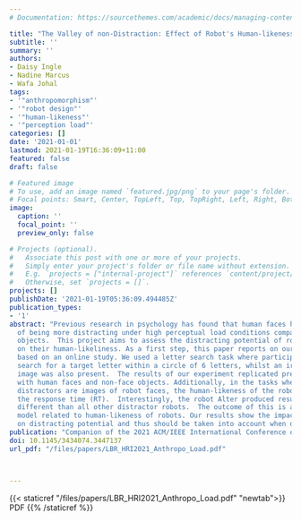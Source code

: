```yaml
---
# Documentation: https://sourcethemes.com/academic/docs/managing-content/

title: "The Valley of non-Distraction: Effect of Robot's Human-likeness on Perception Load"
subtitle: ''
summary: ''
authors:
- Daisy Ingle
- Nadine Marcus
- Wafa Johal
tags:
- '"anthropomorphism"'
- '"robot design"'
- '"human-likeness"'
- '"perception load"'
categories: []
date: '2021-01-01'
lastmod: 2021-01-19T16:36:09+11:00
featured: false
draft: false

# Featured image
# To use, add an image named `featured.jpg/png` to your page's folder.
# Focal points: Smart, Center, TopLeft, Top, TopRight, Left, Right, BottomLeft, Bottom, BottomRight.
image:
  caption: ''
  focal_point: ''
  preview_only: false

# Projects (optional).
#   Associate this post with one or more of your projects.
#   Simply enter your project's folder or file name without extension.
#   E.g. `projects = ["internal-project"]` references `content/project/deep-learning/index.md`.
#   Otherwise, set `projects = []`.
projects: []
publishDate: '2021-01-19T05:36:09.494485Z'
publication_types:
- '1'
abstract: "Previous research in psychology has found that human faces have the capability
  of being more distracting under high perceptual load conditions compared to non-face
  objects.  This project aims to assess the distracting potential of robot faces based
  on their human-likeliness. As a first step, this paper reports on our initial findings
  based on an online study. We used a letter search task where participants had to
  search for a target letter within a circle of 6 letters, whilst an irrelevant distractor
  image was also present.  The results of our experiment replicated previous results
  with human faces and non-face objects. Additionally, in the tasks where the irrelevant
  distractors are images of robot faces, the human-likeness of the robot influenced
  the response time (RT).  Interestingly, the robot Alter produced results significantly
  different than all other distractor robots.  The outcome of this is a distraction
  model related to human-likeness of robots. Our results show the impact of anthropomorphism
  on distracting potential and thus should be taken into account when designing robots."
publication: "Companion of the 2021 ACM/IEEE International Conference on Human-Robot Interaction (HRI '21 Companion), March 8--11, 2021, Boulder,CO, USA"
doi: 10.1145/3434074.3447137
url_pdf: "/files/papers/LBR_HRI2021_Anthropo_Load.pdf"



---
```


{{< staticref "/files/papers/LBR_HRI2021_Anthropo_Load.pdf" "newtab">}} PDF {{% /staticref %}}

